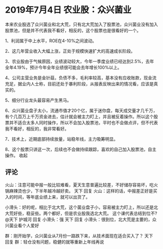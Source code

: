 # 2019年7月4日 农业股：众兴菌业

本来农业股选了众兴菌业和北大荒，只有北大荒加入了股票池，众兴菌业没有加入股票池，但是并不代表我不看好，相反的，这个股票也是很看好的一个。

1、利润属于中上水平，ROE在4-10%之间波动。

2、这几年营业收入大幅上涨，正处于规模快速扩大的高速成长阶段。

3、农业股由于气候原因，业绩波动较大，今年一季度业绩已经达到2.5%，去年全年4.19%，预计今年全年业绩很可能会去年增长100%以上。

4、公司主营业务是金针菇，负债不多，毛利率较高，基本没有应收账款，现金流充足，据业内人士称，目前还处于暴利阶段，从报表反映出来的情况看，应该是真实的。

5、细分行业龙头最容易产生黑马。

6、众兴菌业盘子太小，流通市值才20个亿，属于迷你盘，每天成交量才几千万，有个几百万上千万资金进去，估计就会被主力盯上，并且被反着操作。所以这个股票并不适合太多人同时操作，所以不会加入股票池，平时也不会做点评，但不代表我不看好，相反的，我非常看好。

7、技术上，近期底部持续放量，站稳年线，主力吸筹明显。

8、这个股票只讲这一次，后续也不会做持续跟踪，喜欢的自己加入股票池，自主操作。
收起

## 评论
火山：注意可能中报一般比较难看，夏天生意普遍比较差，不好储存容易坏，吃火锅麻辣烫也少，下半年越冷越好卖。
天下 回复 火山：这样的话，中报差正好是买入的时间，等年底业绩上来，就可以出货了。

小滑头：好的呢，相比于北大荒，这个菌业盘子小，容易被主力盯上，所以还是北大荒好些，稳妥些。两个都好，但是农业股我选北大荒。
这个课代表总结到位不?@天下
护城河 回复 小滑头：强
天下 回复 小滑头：很到位，北大荒是主要的，众兴菌业看个人爱好

群：刚开始学，众兴菌业从7月份一路跌下来，从技术面现在适合买入了？
天下 回复 群：轻仓没有问题，稳健的就等重新上年线再说